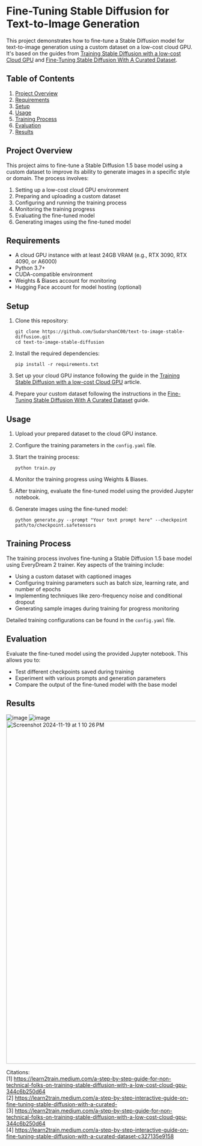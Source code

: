# Fine-Tuning Stable Diffusion for Text-to-Image Generation

This project demonstrates how to fine-tune a Stable Diffusion model for text-to-image generation using a custom dataset on a low-cost cloud GPU. It's based on the guides from [Training Stable Diffusion with a low-cost Cloud GPU](https://learn2train.medium.com/a-step-by-step-guide-for-non-technical-folks-on-training-stable-diffusion-with-a-low-cost-cloud-gpu-344c6b250d64) and [Fine-Tuning Stable Diffusion With A Curated Dataset](https://learn2train.medium.com/a-step-by-step-interactive-guide-on-fine-tuning-stable-diffusion-with-a-curated-dataset-c327135e9158).

## Table of Contents

1. [Project Overview](#project-overview)
2. [Requirements](#requirements)
3. [Setup](#setup)
4. [Usage](#usage)
5. [Training Process](#training-process)
6. [Evaluation](#evaluation)
7. [Results](#results)

## Project Overview

This project aims to fine-tune a Stable Diffusion 1.5 base model using a custom dataset to improve its ability to generate images in a specific style or domain. The process involves:

1. Setting up a low-cost cloud GPU environment
2. Preparing and uploading a custom dataset
3. Configuring and running the training process
4. Monitoring the training progress
5. Evaluating the fine-tuned model
6. Generating images using the fine-tuned model

## Requirements

- A cloud GPU instance with at least 24GB VRAM (e.g., RTX 3090, RTX 4090, or A6000)
- Python 3.7+
- CUDA-compatible environment
- Weights & Biases account for monitoring
- Hugging Face account for model hosting (optional)

## Setup

1. Clone this repository:
   ```
   git clone https://github.com/SudarshanC00/text-to-image-stable-diffusion.git
   cd text-to-image-stable-diffusion
   ```

2. Install the required dependencies:
   ```
   pip install -r requirements.txt
   ```

3. Set up your cloud GPU instance following the guide in the [Training Stable Diffusion with a low-cost Cloud GPU](https://learn2train.medium.com/a-step-by-step-guide-for-non-technical-folks-on-training-stable-diffusion-with-a-low-cost-cloud-gpu-344c6b250d64) article.

4. Prepare your custom dataset following the instructions in the [Fine-Tuning Stable Diffusion With A Curated Dataset](https://learn2train.medium.com/a-step-by-step-interactive-guide-on-fine-tuning-stable-diffusion-with-a-curated-dataset-c327135e9158) guide.

## Usage

1. Upload your prepared dataset to the cloud GPU instance.

2. Configure the training parameters in the `config.yaml` file.

3. Start the training process:
   ```
   python train.py
   ```

4. Monitor the training progress using Weights & Biases.

5. After training, evaluate the fine-tuned model using the provided Jupyter notebook.

6. Generate images using the fine-tuned model:
   ```
   python generate.py --prompt "Your text prompt here" --checkpoint path/to/checkpoint.safetensors
   ```

## Training Process

The training process involves fine-tuning a Stable Diffusion 1.5 base model using EveryDream 2 trainer. Key aspects of the training include:

- Using a custom dataset with captioned images
- Configuring training parameters such as batch size, learning rate, and number of epochs
- Implementing techniques like zero-frequency noise and conditional dropout
- Generating sample images during training for progress monitoring

Detailed training configurations can be found in the `config.yaml` file.

## Evaluation

Evaluate the fine-tuned model using the provided Jupyter notebook. This allows you to:

- Test different checkpoints saved during training
- Experiment with various prompts and generation parameters
- Compare the output of the fine-tuned model with the base model

## Results
![image](https://github.com/user-attachments/assets/579b1682-0339-443b-820f-e310331b48d1)
![image](https://github.com/user-attachments/assets/7f2bb31e-e3a6-4cdd-a968-26f5d4823ac6)
<img width="910" alt="Screenshot 2024-11-19 at 1 10 26 PM" src="https://github.com/user-attachments/assets/7eee23b3-5960-41a6-81f0-d504c7207443">


Citations:</br>
[1] https://learn2train.medium.com/a-step-by-step-guide-for-non-technical-folks-on-training-stable-diffusion-with-a-low-cost-cloud-gpu-344c6b250d64</br>
[2] https://learn2train.medium.com/a-step-by-step-interactive-guide-on-fine-tuning-stable-diffusion-with-a-curated-</br>
[3] https://learn2train.medium.com/a-step-by-step-guide-for-non-technical-folks-on-training-stable-diffusion-with-a-low-cost-cloud-gpu-344c6b250d64</br>
[4] https://learn2train.medium.com/a-step-by-step-interactive-guide-on-fine-tuning-stable-diffusion-with-a-curated-dataset-c327135e9158</br>
